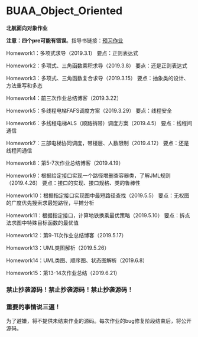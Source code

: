 # BUAA_Object_Oriented
**北航面向对象作业**

**注意：四个pre可能有错误**。指导书链接：[预习作业](https://github.com/OO-guide-2019/homework-pre)

Homework1：多项式求导（2019.3.1） 要点：正则表达式

Homework2：多项式、三角函数乘积求导（2019.3.8） 要点：还是正则表达式

Homework3：多项式、三角函数复合求导（2019.3.15） 要点：抽象类的设计、方法重写和多态

Homework4：前三次作业总结博客（2019.3.22）

Homework5：多线程电梯FAFS调度方案（2019.3.29） 要点：线程安全

Homework6：多线程电梯ALS（顺路捎带）调度方案（2019.4.5） 要点：线程间通信

Homework7：三部电梯协同调度，带楼层、人数限制（2019.4.12） 要点：还是线程间通信

Homework8：第5-7次作业总结博客（2019.4.19）

Homework9：根据给定接口实现一个路径增删查容器类，了解JML规则（2019.4.26） 要点：接口的实现、接口规格、类的鲁棒性

Homework10：根据指定接口实现图中最短路径查找（2019.5.5） 要点：无权图的广度优先搜索求最短路径，平摊分析

Homework11：根据指定接口，计算地铁换乘最优策略（2019.5.10） 要点：拆点法求图中特殊目标函数的最优值

Homework12：第9-11次作业总结博客（2019.5.17）

Homework13：UML类图解析（2019.5.26）

Homework14：UML类图、顺序图、状态图解析（2019.6.8）

Homework15：第13-14次作业总结（2019.6.21）

### 禁止抄袭源码！禁止抄袭源码！禁止抄袭源码！

### 重要的事情说三遍！

为了避嫌，将不提供未结束作业的源码。每次作业的bug修复阶段结束后，将公开源码。
